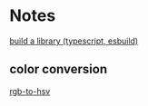 # Notes

[build a library (typescript, esbuild)](https://medium.com/geekculture/build-a-library-with-esbuild-23235712f3c)

## color conversion
[rgb-to-hsv](https://www.rapidtables.com/convert/color/rgb-to-hsv.html)
